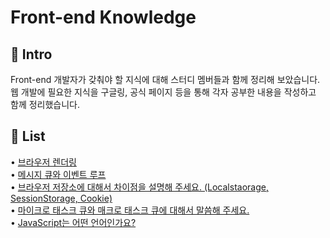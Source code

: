 # Front-end Knowledge

## 🚀 Intro

Front-end 개발자가 갖춰야 할 지식에 대해 스터디 멤버들과 함께 정리해 보았습니다. <br>
웹 개발에 필요한 지식을 구글링, 공식 페이지 등을 통해 각자 공부한 내용을 작성하고 함께 정리했습니다.

## 📝 List

• [브라우저 렌더링](https://github.com/moeyg/Front-end-Knowledge/blob/0c9f282b23ba1aa44633e9339581d2cdd4b7dba2/Note/Browser-Rendering.md)
<br>
• [메시지 큐와 이벤트 루프](https://github.com/moeyg/Front-end-Knowledge/blob/97a26c229c49d32119b0ebcd94d11e6b3974bcde/Note/Message-Queue-and-Event-loop.md)
<br>
• [브라우저 저장소에 대해서 차이점을 설명해 주세요. (Localstaorage, SessionStorage, Cookie)](https://github.com/moeyg/Front-end-Knowledge/blob/44dc9cffae57c7eab4fecb455cc4b6280a45107e/Note/Browser-Storage.md)
<br>
• [마이크로 태스크 큐와 매크로 태스크 큐에 대해서 말씀해 주세요.](https://github.com/moeyg/Front-end-Knowledge/blob/eb64b100754d97d61319ff5816bbb304c1334114/Note/MacroTaskQueue-MicroStackQueue.md)
<br>
• [JavaScript는 어떤 언어인가요?](https://github.com/moeyg/Front-end-Knowledge/blob/0da0c3994a7bd00869b6619fc1e2d1ac2c45242b/Note/What-is-JavaScript.md)
